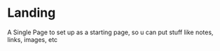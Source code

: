 # Landing
A Single Page to set up as a starting page, so u can put stuff like notes, links, images, etc
